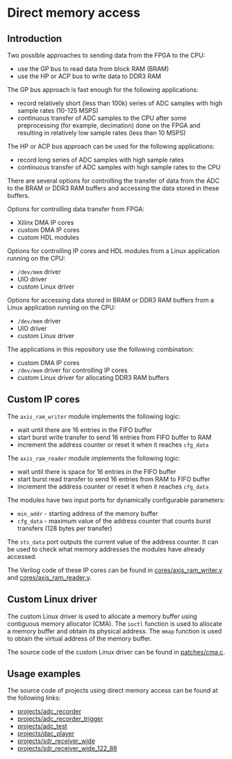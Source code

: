 # Direct memory access

## Introduction

Two possible approaches to sending data from the FPGA to the CPU:

- use the GP bus to read data from block RAM (BRAM)
- use the HP or ACP bus to write data to DDR3 RAM

The GP bus approach is fast enough for the following applications:

- record relatively short (less than 100k) series of ADC samples with high sample rates (10-125 MSPS)
- continuous transfer of ADC samples to the CPU after some preprocessing (for example, decimation) done on the FPGA and resulting in relatively low sample rates (less than 10 MSPS)

The HP or ACP bus approach can be used for the following applications:

- record long series of ADC samples with high sample rates
- continuous transfer of ADC samples with high sample rates to the CPU

There are several options for controlling the transfer of data from the ADC to the BRAM or DDR3 RAM buffers and accessing the data stored in these buffers.

Options for controlling data transfer from FPGA:

- Xilinx DMA IP cores
- custom DMA IP cores
- custom HDL modules

Options for controlling IP cores and HDL modules from a Linux application running on the CPU:

- `/dev/mem` driver
- UIO driver
- custom Linux driver

Options for accessing data stored in BRAM or DDR3 RAM buffers from a Linux application running on the CPU:

- `/dev/mem` driver
- UIO driver
- custom Linux driver

The applications in this repository use the following combination:

- custom DMA IP cores
- `/dev/mem` driver for controlling IP cores
- custom Linux driver for allocating DDR3 RAM buffers

## Custom IP cores

The `axis_ram_writer` module implements the following logic:

- wait until there are 16 entries in the FIFO buffer
- start burst write transfer to send 16 entries from FIFO buffer to RAM
- increment the address counter or reset it when it reaches `cfg_data`

The `axis_ram_reader` module implements the following logic:

- wait until there is space for 16 entries in the FIFO buffer
- start burst read transfer to send 16 entries from RAM to FIFO buffer
- increment the address counter or reset it when it reaches `cfg_data`

The modules have two input ports for dynamically configurable parameters:

- `min_addr` - starting address of the memory buffer
- `cfg_data` - maximum value of the address counter that counts burst transfers (128 bytes per transfer)

The `sts_data` port outputs the current value of the address counter. It can be used to check what memory addresses the modules have already accessed.

The Verilog code of these IP cores can be found in [cores/axis_ram_writer.v]($source$/cores/axis_ram_writer.v) and [cores/axis_ram_reader.v]($source$/cores/axis_ram_reader.v).

## Custom Linux driver

The custom Linux driver is used to allocate a memory buffer using contiguous memory allocator (CMA). The `ioctl` function is used to allocate a memory buffer and obtain its physical address. The `mmap` function is used to obtain the virtual address of the memory buffer.

The source code of the custom Linux driver can be found in [patches/cma.c]($source$/patches/cma.c).

## Usage examples

The source code of projects using direct memory access can be found at the following links:

- [projects/adc_recorder]($source$/projects/adc_recorder)
- [projects/adc_recorder_trigger]($source$/projects/adc_recorder_trigger)
- [projects/adc_test]($source$/projects/adc_test)
- [projects/dac_player]($source$/projects/dac_player)
- [projects/sdr_receiver_wide]($source$/projects/sdr_receiver_wide)
- [projects/sdr_receiver_wide_122_88]($source$/projects/sdr_receiver_wide_122_88)
